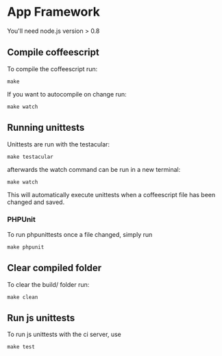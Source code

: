 # App Framework

You'll need node.js version > 0.8

## Compile coffeescript
To compile the coffeescript run:

    make
    
If you want to autocompile on change run:

    make watch

## Running unittests
Unittests are run with the testacular:

	make testacular

afterwards the watch command can be run in a new terminal:

	make watch

This will automatically execute unittests when a coffeescript file has been changed and saved.

### PHPUnit
To run phpunittests once a file changed, simply run

    make phpunit

## Clear compiled folder
To clear the build/ folder run:

    make clean

## Run js unittests
To run js unittests with the ci server, use 

	make test
